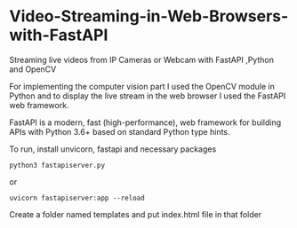 # Video-Streaming-in-Web-Browsers-with-FastAPI
Streaming live videos from IP Cameras or Webcam with FastAPI ,Python and OpenCV

For implementing the computer vision part I used the OpenCV module in Python and to display the live stream in the web browser I used the FastAPI web framework. 

FastAPI is a modern, fast (high-performance), web framework for building APIs with Python 3.6+ based on standard Python type hints. 

To run, install unvicorn, fastapi and necessary packages

`python3 fastapiserver.py`

or 

`uvicorn fastapiserver:app --reload`

Create a folder named templates and put index.html file in that folder